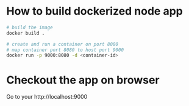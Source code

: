 # How to build dockerized node app
```bash
# build the image
docker build .

# create and run a container on port 8080
# map container port 8080 to host port 9000
docker run -p 9000:8080 -d <container-id>
```

# Checkout the app on browser
Go to your http://localhost:9000
